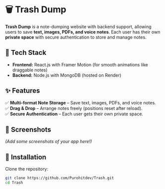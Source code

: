 # 🗑️ Trash Dump

**Trash Dump** is a note-dumping website with backend support, allowing users to save **text, images, PDFs, and voice notes**. Each user has their own **private space** with secure authentication to store and manage notes.

## 🚀 Tech Stack

- **Frontend:** React.js with Framer Motion (for smooth animations like draggable notes)
- **Backend:** Node.js with MongoDB (hosted on Render)

## ✨ Features

✅ **Multi-format Note Storage** – Save text, images, PDFs, and voice notes.  
✅ **Drag & Drop** – Arrange notes freely (positions reset after reload).  
✅ **Secure Authentication** – Each user gets their own private space.  

## 📸 Screenshots

*(Add some screenshots of your app here!)*

## 🔧 Installation

Clone the repository:

```sh
git clone https://github.com/Purohitdev/Trash.git
cd Trash
